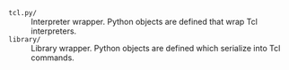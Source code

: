 
<dl>
<dt><code>tcl.py/</code></dt><dd>
  Interpreter wrapper. Python objects are defined that wrap Tcl interpreters.
</dd>
<dt><code>library/</code></dt><dd>
  Library wrapper. Python objects are defined which serialize into Tcl commands.
</dd>
</dl>

